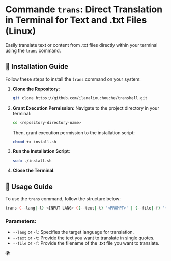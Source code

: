
# Commande `trans`: Direct Translation in Terminal for Text and .txt Files (Linux)

Easily translate text or content from .txt files directly within your terminal using the `trans` command.

## 🚀 Installation Guide

Follow these steps to install the `trans` command on your system:

1. **Clone the Repository**:
    ```bash
    git clone https://github.com/ilanaliouchouche/transhell.git
    ```
2. **Grant Execution Permission**:
   Navigate to the project directory in your terminal:
    ```bash
    cd <repository-directory-name>
    ```
   Then, grant execution permission to the installation script:
    ```bash
    chmod +x install.sh
    ```

3. **Run the Installation Script**:
    ```bash
    sudo ./install.sh
    ```

4. **Close the Terminal**.

## 📘 Usage Guide

To use the `trans` command, follow the structure below:

```bash
trans (--lang|-l) <INPUT LANG> ((--text|-t) '<PROMPT>' | (--file|-f) '<FILENAME>')
```

### Parameters:
- `--lang` or `-l`: Specifies the target language for translation.
- `--text` or `-t`: Provide the text you want to translate in single quotes.
- `--file` or `-f`: Provide the filename of the .txt file you want to translate.

 🌍

